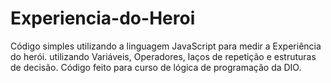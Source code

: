# Experiencia-do-Heroi
Código simples utilizando a linguagem JavaScript para medir a Experiência do herói. utilizando Variáveis, Operadores, laços de repetição e estruturas de decisão. Código feito para curso de lógica de programação da DIO.  
